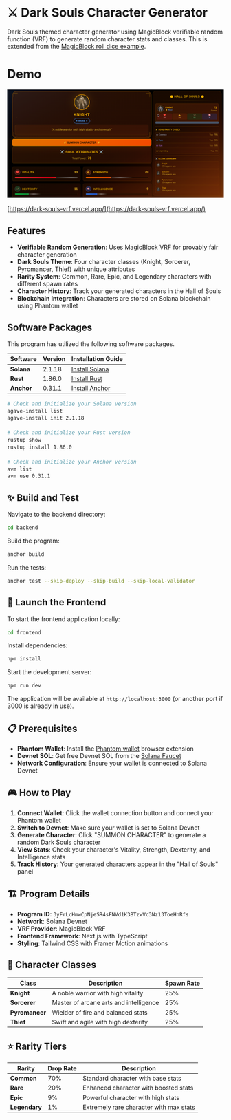 # ⚔️ Dark Souls Character Generator

Dark Souls themed character generator using MagicBlock verifiable random function (VRF) to generate random character stats and classes. This is extended from the [MagicBlock roll dice example](https://github.com/magicblock-labs/magicblock-vrf-example).

# Demo

<img width="1000" alt="Dark Souls Character Generator Demo Screenshot" src="./frontend/public/demo.png" />

[https://dark-souls-vrf.vercel.app/](https://dark-souls-vrf.vercel.app/)

## Features

- **Verifiable Random Generation**: Uses MagicBlock VRF for provably fair character generation
- **Dark Souls Theme**: Four character classes (Knight, Sorcerer, Pyromancer, Thief) with unique attributes
- **Rarity System**: Common, Rare, Epic, and Legendary characters with different spawn rates
- **Character History**: Track your generated characters in the Hall of Souls
- **Blockchain Integration**: Characters are stored on Solana blockchain using Phantom wallet

## Software Packages

This program has utilized the following software packages.

| Software   | Version | Installation Guide                                              |
| ---------- | ------- | --------------------------------------------------------------- |
| **Solana** | 2.1.18  | [Install Solana](https://docs.anza.xyz/cli/install)             |
| **Rust**   | 1.86.0  | [Install Rust](https://www.rust-lang.org/tools/install)         |
| **Anchor** | 0.31.1  | [Install Anchor](https://www.anchor-lang.com/docs/installation) |

```sh
# Check and initialize your Solana version
agave-install list
agave-install init 2.1.18

# Check and initialize your Rust version
rustup show
rustup install 1.86.0

# Check and initialize your Anchor version
avm list
avm use 0.31.1
```

## ✨ Build and Test

Navigate to the backend directory:

```bash
cd backend
```

Build the program:

```bash
anchor build
```

Run the tests:

```bash
anchor test --skip-deploy --skip-build --skip-local-validator
```

## 🚀 Launch the Frontend

To start the frontend application locally:

```bash
cd frontend
```

Install dependencies:

```bash
npm install
```

Start the development server:

```bash
npm run dev
```

The application will be available at `http://localhost:3000` (or another port if 3000 is already in use).

## 📋 Prerequisites

- **Phantom Wallet**: Install the [Phantom wallet](https://phantom.app/) browser extension
- **Devnet SOL**: Get free Devnet SOL from the [Solana Faucet](https://faucet.solana.com/)
- **Network Configuration**: Ensure your wallet is connected to Solana Devnet

## 🎮 How to Play

1. **Connect Wallet**: Click the wallet connection button and connect your Phantom wallet
2. **Switch to Devnet**: Make sure your wallet is set to Solana Devnet
3. **Generate Character**: Click "SUMMON CHARACTER" to generate a random Dark Souls character
4. **View Stats**: Check your character's Vitality, Strength, Dexterity, and Intelligence stats
5. **Track History**: Your generated characters appear in the "Hall of Souls" panel

## 🏗️ Program Details

- **Program ID**: `3yFrLcHmwCpNjeSR4sFNVd1K3BTzwVc3Nz13ToeHnRfs`
- **Network**: Solana Devnet
- **VRF Provider**: MagicBlock VRF
- **Frontend Framework**: Next.js with TypeScript
- **Styling**: Tailwind CSS with Framer Motion animations

## 🎨 Character Classes

| Class          | Description                            | Spawn Rate |
| -------------- | -------------------------------------- | ---------- |
| **Knight**     | A noble warrior with high vitality     | 25%        |
| **Sorcerer**   | Master of arcane arts and intelligence | 25%        |
| **Pyromancer** | Wielder of fire and balanced stats     | 25%        |
| **Thief**      | Swift and agile with high dexterity    | 25%        |

## ⭐ Rarity Tiers

| Rarity        | Drop Rate | Description                             |
| ------------- | --------- | --------------------------------------- |
| **Common**    | 70%       | Standard character with base stats      |
| **Rare**      | 20%       | Enhanced character with boosted stats   |
| **Epic**      | 9%        | Powerful character with high stats      |
| **Legendary** | 1%        | Extremely rare character with max stats |
